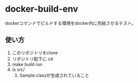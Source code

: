 # docker-build-env

dockerコマンドでビルドする環境をdocker内に完結させるテスト。

## 使い方

1. このリポジトリをclone
2. リポジトリ配下に cd
3. make build run
4. ls src/
   1. Sample.classが生成されていること
